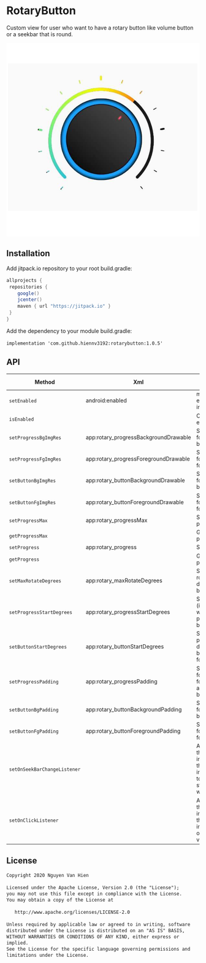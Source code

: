 # RotaryButton
Custom view for user who want to have a rotary button like volume button or a seekbar that is round.

![preview](./demo.PNG)

Installation
-------

Add jitpack.io repository to your root build.gradle:
```groovy
allprojects {
 repositories {
    google()
    jcenter()
    maven { url "https://jitpack.io" }
 }
}
```
Add the dependency to your module build.gradle:

`implementation 'com.github.hiennv3192:rotarybutton:1.0.5'`

API
-------

Method | Xml | Description | Default value
--- | --- | --- | ---
`setEnabled` | android:enabled | make view enable to interact | true
`isEnabled` |  | Check view is enable or not | 
`setProgressBgImgRes` | app:rotary_progressBackgroundDrawable | Set the image for progress's background | 
`setProgressFgImgRes` | app:rotary_progressForegroundDrawable | Set the image for progress's foreground | 
`setButtonBgImgRes` | app:rotary_buttonBackgroundDrawable | Set the image for button's background | 
`setButtonFgImgRes` | app:rotary_buttonForegroundDrawable | Set the image for button's foreground | 
`setProgressMax` | app:rotary_progressMax | Set max for progress | 100
`getProgressMax` |  | Get max progress | 
`setProgress` | app:rotary_progress | Set progress | 
`getProgress` |  | Get current progress | 
`setMaxRotateDegrees` | app:rotary_maxRotateDegrees | Set the max rotation degrees of button | 270
`setProgressStartDegrees` | app:rotary_progressStartDegrees | Starting angle (in degrees) where the progress begins | 135
`setButtonStartDegrees` | app:rotary_buttonStartDegrees | Set the start point in degrees of button foreground | 135
`setProgressPadding` | app:rotary_progressPadding | Set padding for progress foreground and progress background | 0
`setButtonBgPadding` | app:rotary_buttonBackgroundPadding | Set padding for button background | 100
`setButtonFgPadding` | app:rotary_buttonForegroundPadding | Set padding for button foreground | 180
`setOnSeekBarChangeListener` |  | Add a listener that will be invoked when the user interacts(start touch, rotate, stop touch) with the view | 
`setOnClickListener` |  | Add a listener that will be invoked when the user interacts(touch only) with the view | 

License
-------

    Copyright 2020 Nguyen Van Hien

    Licensed under the Apache License, Version 2.0 (the "License");
    you may not use this file except in compliance with the License.
    You may obtain a copy of the License at

       http://www.apache.org/licenses/LICENSE-2.0

    Unless required by applicable law or agreed to in writing, software
    distributed under the License is distributed on an "AS IS" BASIS,
    WITHOUT WARRANTIES OR CONDITIONS OF ANY KIND, either express or implied.
    See the License for the specific language governing permissions and
    limitations under the License.
